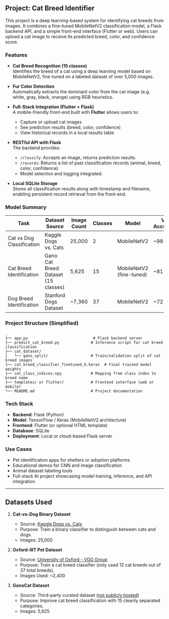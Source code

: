 ## Project: Cat Breed Identifier

This project is a deep learning-based system for identifying cat breeds from images. It combines a fine-tuned MobileNetV2 classification model, a Flask backend API, and a simple front-end interface (Flutter or web). Users can upload a cat image to receive its predicted breed, color, and confidence score.

### Features

- **Cat Breed Recognition (15 classes)**  
  Identifies the breed of a cat using a deep learning model based on MobileNetV2, fine-tuned on a labeled dataset of over 5,000 images.

- **Fur Color Detection**  
  Automatically extracts the dominant color from the cat image (e.g. white, gray, black, orange) using RGB heuristics.

- **Full-Stack Integration (Flutter + Flask)**  
  A mobile-friendly front-end built with **Flutter** allows users to:
  - Capture or upload cat images
  - See prediction results (breed, color, confidence)
  - View historical records in a local results table

- **RESTful API with Flask**  
  The backend provides:
  - `/classify`: Accepts an image, returns prediction results.
  - `/records`: Returns a list of past classification records (animal, breed, color, confidence).
  - Model selection and logging integrated.

- **Local SQLite Storage**  
  Stores all classification results along with timestamp and filename, enabling persistent record retrieval from the front-end.

### Model Summary

| Task                     | Dataset Source                      | Image Count | Classes | Model                    | Val Accuracy |
|--------------------------|-------------------------------------|-------------|---------|--------------------------|--------------|
| Cat vs Dog Classification| Kaggle Dogs vs. Cats                | 25,000      | 2       | MobileNetV2              | ~98%         |
| Cat Breed Identification | Gano Cat Breed Dataset (15 classes) | 5,625       | 15      | MobileNetV2 (fine-tuned) | ~81%         |
| Dog Breed Identification | Stanford Dogs Dataset               | ~7,360      | 37      | MobileNetV2              | ~72%         |

### Project Structure (Simplified)

```
.
├── app.py                             # Flask backend server
├── predict_cat_breed.py              # Inference script for cat breed classification
├── cat_dataset/
│   └── gano_split/                   # Train/validation split of cat breed images
├── cat_breed_classifier_finetuned_6.keras  # Final trained model weights
├── cat_class_indices.npy             # Mapping from class index to breed name
├── templates/ or flutter/            # Frontend interface (web or mobile)
└── README.md                         # Project documentation
```

### Tech Stack

- **Backend**: Flask (Python)
- **Model**: TensorFlow / Keras (MobileNetV2 architecture)
- **Frontend**: Flutter (or optional HTML template)
- **Database**: SQLite
- **Deployment**: Local or cloud-based Flask server

### Use Cases

- Pet identification apps for shelters or adoption platforms
- Educational demos for CNN and image classification
- Animal dataset labeling tools
- Full-stack AI project showcasing model training, inference, and API integration

---





## Datasets Used

1. **Cat-vs-Dog Binary Dataset**
   - Source: [Kaggle Dogs vs. Cats](https://www.kaggle.com/competitions/dogs-vs-cats/data)
   - Purpose: Train a binary classifier to distinguish between cats and dogs.
   - Images: 25,000 

2. **Oxford-IIIT Pet Dataset**
   - Source: [University of Oxford - VGG Group](https://www.robots.ox.ac.uk/~vgg/data/pets/)
   - Purpose: Train a cat breed classifier (only used 12 cat breeds out of 37 total breeds).
   - Images Used: ~2,400 

3. **GanoCat Dataset**
   - Source: Third-party curated dataset ([not publicly hosted](https://www.kaggle.com/datasets/shawngano/gano-cat-breed-image-collection?utm_source=chatgpt.com))
   - Purpose: Improve cat breed classification with 15 cleanly separated categories.
   - Images: 5,625 
